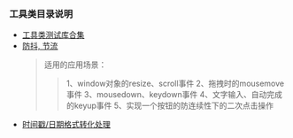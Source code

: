 ### 工具类目录说明

- [工具类测试库合集](./tests/package.json)
- [防抖, 节流](./1002.js)
  > 适用的应用场景：
  >> 1、window对象的resize、scroll事件
  >> 2、拖拽时的mousemove事件
  >> 3、mousedown、keydown事件
  >> 4、文字输入、自动完成的keyup事件
  >> 5、实现一个按钮的防连续性下的二次点击操作
- [时间戳/日期格式转化处理](./1003.js)